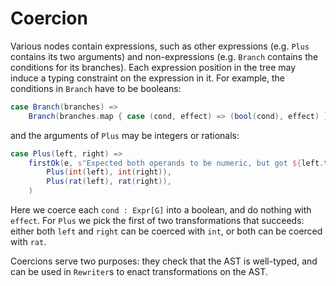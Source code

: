 # Coercion
Various nodes contain expressions, such as other expressions (e.g. `Plus` contains its two arguments) and non-expressions (e.g. `Branch` contains the conditions for its branches). Each expression position in the tree may induce a typing constraint on the expression in it. For example, the conditions in `Branch` have to be booleans:

```scala
case Branch(branches) => 
	Branch(branches.map { case (cond, effect) => (bool(cond), effect) })
```

and the arguments of `Plus` may be integers or rationals:

```scala
case Plus(left, right) =>
	firstOk(e, s"Expected both operands to be numeric, but got ${left.t} and ${right.t}.",
		Plus(int(left), int(right)),
		Plus(rat(left), rat(right)),
	)
```

Here we coerce each `cond : Expr[G]` into a boolean, and do nothing with `effect`. For `Plus` we pick the first of two transformations that succeeds: either both `left` and `right` can be coerced with `int`, or both can be coerced with `rat`.

Coercions serve two purposes: they check that the AST is well-typed, and can be used in `Rewriter`s to enact transformations on the AST.